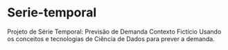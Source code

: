 # Serie-temporal
Projeto de Série Temporal: Previsão de Demanda
Contexto Fictício
Usando os conceitos e tecnologias de Ciência de Dados para prever a demanda.
